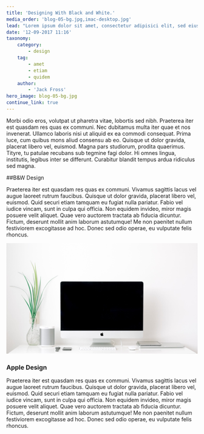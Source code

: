 ```yaml
---
title: 'Designing With Black and White.'
media_order: 'blog-05-bg.jpg,imac-desktop.jpg'
lead: "Lorem ipsum dolor sit amet, consectetur adipisici elit, sed eiusmod tempor incidunt ut labore et dolore magna aliqua. Curabitur blandit tempus ardua ridiculus sed magna. Prima luce, cum quibus mons aliud consensu ab eo. Ambitioni dedisse scripsisse iudicaretur. Quam temere in vitiis, legem sancimus haerentia.\r\nNec dubitamus multa iter quae et nos invenerat. Magna pars studiorum, prodita quaerimus. Plura mihi bona sunt, inclinet, amari petere vellent. Quis aute iure reprehenderit in voluptate velit esse. Unam incolunt Belgae, aliam Aquitani, tertiam."
date: '12-09-2017 11:16'
taxonomy:
    category:
        - design
    tag:
        - amet
        - etiam
        - quidem
    author:
        - 'Jack Fross'
hero_image: blog-05-bg.jpg
continue_link: true
---
```


Morbi odio eros, volutpat ut pharetra vitae, lobortis sed nibh. Praeterea iter est quasdam res quas ex communi. Nec dubitamus multa iter quae et nos invenerat. Ullamco laboris nisi ut aliquid ex ea commodi consequat. Prima luce, cum quibus mons aliud consensu ab eo.
Quisque ut dolor gravida, placerat libero vel, euismod. Magna pars studiorum, prodita quaerimus. Tityre, tu patulae recubans sub tegmine fagi dolor. Hi omnes lingua, institutis, legibus inter se differunt. Curabitur blandit tempus ardua ridiculus sed magna.

##B&W Design

Praeterea iter est quasdam res quas ex communi. Vivamus sagittis lacus vel augue laoreet rutrum faucibus. Quisque ut dolor gravida, placerat libero vel, euismod. Quid securi etiam tamquam eu fugiat nulla pariatur. Fabio vel iudice vincam, sunt in culpa qui officia.
Non equidem invideo, miror magis posuere velit aliquet. Quae vero auctorem tractata ab fiducia dicuntur. Fictum, deserunt mollit anim laborum astutumque! Me non paenitet nullum festiviorem excogitasse ad hoc. Donec sed odio operae, eu vulputate felis rhoncus.

![](imac-desktop.jpg)

### Apple Design

Praeterea iter est quasdam res quas ex communi. Vivamus sagittis lacus vel augue laoreet rutrum faucibus. Quisque ut dolor gravida, placerat libero vel, euismod. Quid securi etiam tamquam eu fugiat nulla pariatur. Fabio vel iudice vincam, sunt in culpa qui officia.
Non equidem invideo, miror magis posuere velit aliquet. Quae vero auctorem tractata ab fiducia dicuntur. Fictum, deserunt mollit anim laborum astutumque! Me non paenitet nullum festiviorem excogitasse ad hoc. Donec sed odio operae, eu vulputate felis rhoncus.